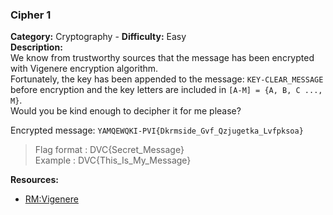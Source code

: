### Cipher 1
**Category:** Cryptography - **Difficulty:** Easy    
**Description:**  
We know from trustworthy sources that the message has been encrypted with Vigenere encryption algorithm.  
Fortunately, the key has been appended to the message: `KEY-CLEAR_MESSAGE` before encryption and the key letters are included in `[A-M] = {A, B, C ..., M}`.  
Would you be kind enough to decipher it for me please?  

Encrypted message: `YAMQEWQKI-PVI{Dkrmside_Gvf_Qzjugetka_Lvfpksoa}`

> Flag format : DVC{Secret_Message}  
> Example : DVC{This_Is_My_Message}  

**Resources:**
- [RM:Vigenere](https://www.root-me.org/fr/Documentation/Cryptologie/Vigenere)  